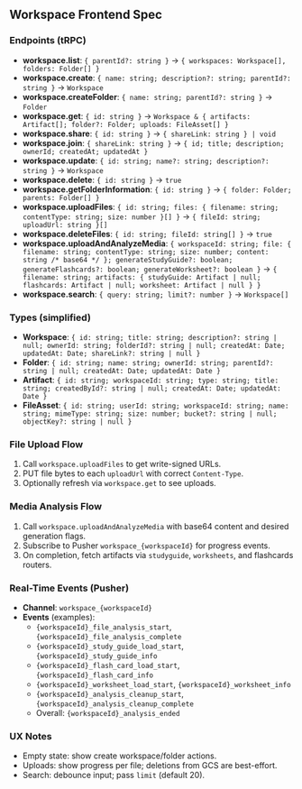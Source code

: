 ## Workspace Frontend Spec

### Endpoints (tRPC)
- **workspace.list**: `{ parentId?: string }` → `{ workspaces: Workspace[], folders: Folder[] }`
- **workspace.create**: `{ name: string; description?: string; parentId?: string }` → `Workspace`
- **workspace.createFolder**: `{ name: string; parentId?: string }` → `Folder`
- **workspace.get**: `{ id: string }` → `Workspace & { artifacts: Artifact[]; folder?: Folder; uploads: FileAsset[] }`
- **workspace.share**: `{ id: string }` → `{ shareLink: string } | void`
- **workspace.join**: `{ shareLink: string }` → `{ id; title; description; ownerId; createdAt; updatedAt }`
- **workspace.update**: `{ id: string; name?: string; description?: string }` → `Workspace`
- **workspace.delete**: `{ id: string }` → `true`
- **workspace.getFolderInformation**: `{ id: string }` → `{ folder: Folder; parents: Folder[] }`
- **workspace.uploadFiles**: `{ id: string; files: { filename: string; contentType: string; size: number }[] }` → `{ fileId: string; uploadUrl: string }[]`
- **workspace.deleteFiles**: `{ id: string; fileId: string[] }` → `true`
- **workspace.uploadAndAnalyzeMedia**: `{ workspaceId: string; file: { filename: string; contentType: string; size: number; content: string /* base64 */ }; generateStudyGuide?: boolean; generateFlashcards?: boolean; generateWorksheet?: boolean }` → `{ filename: string; artifacts: { studyGuide: Artifact | null; flashcards: Artifact | null; worksheet: Artifact | null } }`
- **workspace.search**: `{ query: string; limit?: number }` → `Workspace[]`

### Types (simplified)
- **Workspace**: `{ id: string; title: string; description?: string | null; ownerId: string; folderId?: string | null; createdAt: Date; updatedAt: Date; shareLink?: string | null }`
- **Folder**: `{ id: string; name: string; ownerId: string; parentId?: string | null; createdAt: Date; updatedAt: Date }`
- **Artifact**: `{ id: string; workspaceId: string; type: string; title: string; createdById?: string | null; createdAt: Date; updatedAt: Date }`
- **FileAsset**: `{ id: string; userId: string; workspaceId: string; name: string; mimeType: string; size: number; bucket?: string | null; objectKey?: string | null }`

### File Upload Flow
1. Call `workspace.uploadFiles` to get write-signed URLs.
2. PUT file bytes to each `uploadUrl` with correct `Content-Type`.
3. Optionally refresh via `workspace.get` to see uploads.

### Media Analysis Flow
1. Call `workspace.uploadAndAnalyzeMedia` with base64 content and desired generation flags.
2. Subscribe to Pusher `workspace_{workspaceId}` for progress events.
3. On completion, fetch artifacts via `studyguide`, `worksheets`, and flashcards routers.

### Real-Time Events (Pusher)
- **Channel**: `workspace_{workspaceId}`
- **Events** (examples):
  - `{workspaceId}_file_analysis_start`, `{workspaceId}_file_analysis_complete`
  - `{workspaceId}_study_guide_load_start`, `{workspaceId}_study_guide_info`
  - `{workspaceId}_flash_card_load_start`, `{workspaceId}_flash_card_info`
  - `{workspaceId}_worksheet_load_start`, `{workspaceId}_worksheet_info`
  - `{workspaceId}_analysis_cleanup_start`, `{workspaceId}_analysis_cleanup_complete`
  - Overall: `{workspaceId}_analysis_ended`

### UX Notes
- Empty state: show create workspace/folder actions.
- Uploads: show progress per file; deletions from GCS are best-effort.
- Search: debounce input; pass `limit` (default 20).
